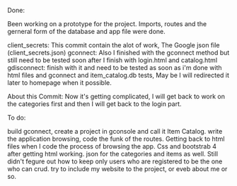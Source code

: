 Done:

Been working on a prototype for the project.
Imports, routes and the gerneral form of the database and app file were done.



client_secrets: This commit contain the alot of work, The Google json file (client_secrets.json)
gconnect: Also I finished with the gconnect method but still need to be tested soon after I finish with login.html and catalog.html
gdisconnect: finish with it and need to be tested as soon as i'm done with html files and gconnect and item_catalog.db tests, May be I will redirected it later to homepage when it possible.

About this Commit:
Now it's getting complicated, I will get back to work on the categories first and then I will get back to the login part.




To do:

build gconnect, create a project in gconsole and call it Item Catalog.
write the  application browsing, code the funk of the routes.
Getting back to html files when I code the process of browsing the app.
Css and bootstrab 4 after getting html working.
json for the categories and items as well.
Still didn't fegure out how to keep only users who are registered to be the one who can crud.
try to include my website to the project, or eveb about me or so.


